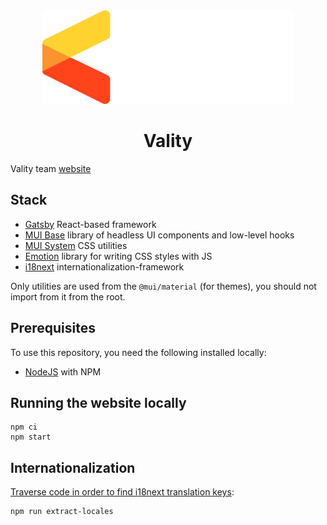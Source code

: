 <div align="center">
  <img src="https://raw.githubusercontent.com/valitydev/vality.dev/master/src/assets/svg/logo.svg" height="150"/>
  <h1>Vality</h1>
</div>

Vality team [website](https://vality.dev)

## Stack

- [Gatsby](https://www.gatsbyjs.com) React-based framework
- [MUI Base](https://mui.com/base) library of headless UI components and low-level hooks
- [MUI System](https://mui.com/system) CSS utilities
- [Emotion](https://emotion.sh) library for writing CSS styles with JS
- [i18next](https://www.i18next.com) internationalization-framework

Only utilities are used from the `@mui/material` (for themes), you should not import from it from the root.

## Prerequisites

To use this repository, you need the following installed locally:

- [NodeJS](https://nodejs.org) with NPM

## Running the website locally

```shell
npm ci
npm start
```

## Internationalization

[Traverse code in order to find i18next translation keys](https://i18next-extract.netlify.app):

```shell
npm run extract-locales
```

